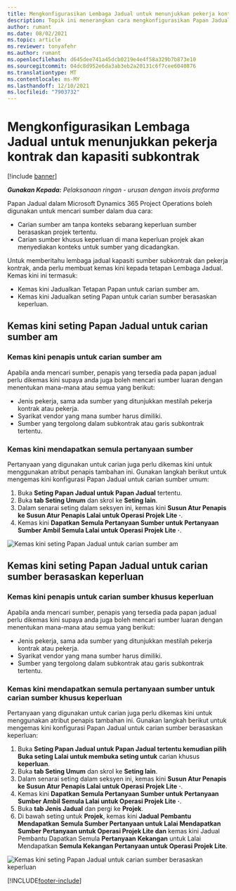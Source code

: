 ```yaml
---
title: Mengkonfigurasikan Lembaga Jadual untuk menunjukkan pekerja kontrak dan kapasiti subkontrak
description: Topik ini menerangkan cara mengkonfigurasikan Papan Jadual dalam Microsoft Dynamics 365 Project Operations untuk menunjukkan kapasiti sumber subkontrak apabila kakitangan keperluan sumber projek.
author: rumant
ms.date: 08/02/2021
ms.topic: article
ms.reviewer: tonyafehr
ms.author: rumant
ms.openlocfilehash: d645dee741a45dcb0219e4e4f58a329b7b873e10
ms.sourcegitcommit: 04dc8d952e6da3ab3eb2a20131c6f7cee6040876
ms.translationtype: MT
ms.contentlocale: ms-MY
ms.lasthandoff: 12/10/2021
ms.locfileid: "7903732"
---
```

# <a name="configure-schedule-board-to-show-contract-workers-and-subcontracted-capacity"></a>Mengkonfigurasikan Lembaga Jadual untuk menunjukkan pekerja kontrak dan kapasiti subkontrak 

[!include [banner](../../includes/dataverse-preview.md)]

_**Gunakan Kepada:** Pelaksanaan ringan - urusan dengan invois proforma_

Papan Jadual dalam Microsoft Dynamics 365 Project Operations boleh digunakan untuk mencari sumber dalam dua cara:

- Carian sumber am tanpa konteks sebarang keperluan sumber berasaskan projek tertentu.
- Carian sumber khusus keperluan di mana keperluan projek akan menyediakan konteks untuk sumber yang dicadangkan.

Untuk memberitahu lembaga jadual kapasiti sumber subkontrak dan pekerja kontrak, anda perlu membuat kemas kini kepada tetapan Lembaga Jadual. Kemas kini ini termasuk: 
- Kemas kini Jadualkan Tetapan Papan untuk carian sumber am.
- Kemas kini Jadualkan seting Papan untuk carian sumber berasaskan keperluan.

## <a name="update-schedule-board-settings-for-general-resource-search"></a>Kemas kini seting Papan Jadual untuk carian sumber am
### <a name="update-filters-for-general-resource-search"></a>Kemas kini penapis untuk carian sumber am
Apabila anda mencari sumber, penapis yang tersedia pada papan jadual perlu dikemas kini supaya anda juga boleh mencari sumber luaran dengan menentukan mana-mana atau semua yang berikut:
  - Jenis pekerja, sama ada sumber yang ditunjukkan mestilah pekerja kontrak atau pekerja.
  - Syarikat vendor yang mana sumber harus dimiliki.
  - Sumber yang tergolong dalam subkontrak atau garis subkontrak tertentu.
    
### <a name="update-retrieve-resource-query"></a>Kemas kini mendapatkan semula pertanyaan sumber
Pertanyaan yang digunakan untuk carian juga perlu dikemas kini untuk menggunakan atribut penapis tambahan ini. Gunakan langkah berikut untuk mengemas kini konfigurasi Papan Jadual untuk carian sumber umum:  
1. Buka **Seting Papan Jadual untuk Papan Jadual** tertentu.
2. Buka **tab Seting Umum** dan skrol ke **Seting lain**.
3. Dalam senarai seting dalam seksyen ini, kemas kini **Susun Atur Penapis ke Susun Atur Penapis Lalai untuk Operasi Projek Lite** **·**.
4. Kemas kini **Dapatkan Semula Pertanyaan Sumber untuk Pertanyaan Sumber Ambil Semula Lalai untuk Operasi Projek Lite** **·**.

![Kemas kini seting Papan Jadual untuk carian sumber am](../media/BoardSettings.png)  

## <a name="update-schedule-board-settings-for-requirementbased-resource-search"></a>Kemas kini seting Papan Jadual untuk carian sumber berasaskan keperluan
### <a name="update-filters-for-requirement-specific-resource-search"></a>Kemas kini penapis untuk carian sumber khusus keperluan 
Apabila anda mencari sumber, penapis yang tersedia pada papan jadual perlu dikemas kini supaya anda juga boleh mencari sumber luaran dengan menentukan mana-mana atau semua yang berikut:
 - Jenis pekerja, sama ada sumber yang ditunjukkan mestilah pekerja kontrak atau pekerja.
 - Syarikat vendor yang mana sumber harus dimiliki.
 - Sumber yang tergolong dalam subkontrak atau garis subkontrak tertentu.

### <a name="update-retrieve-resource-query-for-requirement-specific-resource-search"></a>Kemas kini mendapatkan semula pertanyaan sumber untuk carian sumber khusus keperluan 
Pertanyaan yang digunakan untuk carian juga perlu dikemas kini untuk menggunakan atribut penapis tambahan ini. Gunakan langkah berikut untuk mengemas kini konfigurasi Papan Jadual untuk carian sumber berasaskan keperluan:

1. Buka **Seting Papan Jadual untuk Papan Jadual tertentu kemudian pilih Buka seting Lalai untuk membuka seting untuk** carian khusus **keperluan**.
2. Buka **tab Seting Umum** dan skrol ke **Seting lain**.
3. Dalam senarai seting dalam seksyen ini, kemas kini **Susun Atur Penapis ke Susun Atur Penapis Lalai untuk Operasi Projek Lite** **·**.
4. Kemas kini **Dapatkan Semula Pertanyaan Sumber untuk Pertanyaan Sumber Ambil Semula Lalai untuk Operasi Projek Lite** **·**.
5. Buka **tab Jenis Jadual** dan pergi ke **Projek**.
6. Di bawah seting untuk **Projek**, kemas kini **Jadual Pembantu Mendapatkan Semula Sumber Pertanyaan untuk Lalai Mendapatkan Sumber Pertanyaan untuk Operasi Projek Lite dan** kemas kini Jadual Pembantu Dapatkan Semula **Pertanyaan** **Kekangan** untuk Lalai Mendapatkan **Semula Kekangan Pertanyaan untuk Operasi Projek Lite**.

![Kemas kini seting Papan Jadual untuk carian sumber berasaskan keperluan](../media/SASettings.png)  

[!INCLUDE[footer-include](../../includes/footer-banner.md)]
